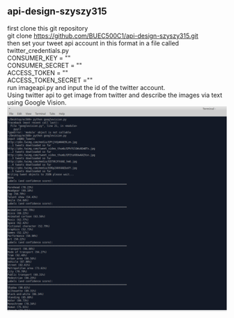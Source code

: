 api-design-szyszy315
----
first clone this git repository<br>
git clone https://github.com/BUEC500C1/api-design-szyszy315.git <br>
then set your tweet api account in this format in a file called twitter_credentials.py<br>
CONSUMER_KEY = ""<br>
CONSUMER_SECRET = ""<br>
ACCESS_TOKEN = ""<br>
ACCESS_TOKEN_SECRET =""<br>
run imageapi.py and input the id of the twitter account.<br>
Using twitter api to get image from twitter and describe the images via text using Google Vision.<br>
![image](https://github.com/BUEC500C1/api-design-szyszy315/blob/master/ec500.png)
